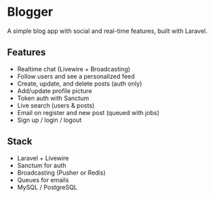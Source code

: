 # Blogger

A simple blog app with social and real-time features, built with Laravel.

## Features

- Realtime chat (Livewire + Broadcasting)
- Follow users and see a personalized feed
- Create, update, and delete posts (auth only)
- Add/update profile picture
- Token auth with Sanctum
- Live search (users & posts)
- Email on register and new post (queued with jobs)
- Sign up / login / logout

## Stack

- Laravel + Livewire
- Sanctum for auth
- Broadcasting (Pusher or Redis)
- Queues for emails
- MySQL / PostgreSQL